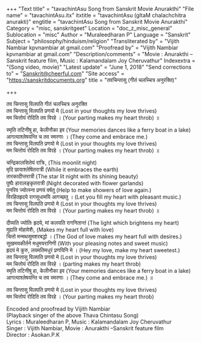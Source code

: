 +++
"Text title" = "tavachintAsu Song from Sanskrit Movie Anurakthi"
"File name" = "tavachintAsu.itx"
itxtitle = "tavachintAsu (gItaM chalachchitra anurakti)"
engtitle = "tavachintAsu Song from Sanskrit Movie Anurakthi"
Category = "misc, sanskritgeet"
Location = "doc_z_misc_general"
Sublocation = "misc"
Author = "Muraleedharan P"
Language = "Sanskrit"
Subject = "philosophy/hinduism/religion"
"Transliterated by" = "Vijith Nambiar kpvnambiar at gmail.com"
"Proofread by" = "Vijith Nambiar kpvnambiar at gmail.com"
"Description/comments" = "Movie : Anurakthi –Sanskrit feature film, Music : Kalamandalam Joy Cheruvathur"
Indexextra = "(Song video, movie)"
"Latest update" = "June 1, 2018"
"Send corrections to" = "Sanskrit@cheerful.com"
"Site access" = "https://sanskritdocuments.org"
title = "तवचिन्तासु (गीतं चलच्चित्र अनुरक्ति)"

+++
  
 तव चिन्तासु विलपति गीतं चलच्चित्र अनुरक्ति   
तव चिन्तासु विलपति प्रणयो मे (Lost in your thoughts my love thrives)  
मम चित्तोयं रोदिति तव विरहे । (Your parting makes my heart throb) ॥  
  
स्मृति तटिनीषु हा, केलीनौका इव (Your memories dances like a ferry boat in a lake)  
आगत्याश्लेषयन्ति च तव स्मरणाः । (They come and embrace me.)  
तव चिन्तासु विलपति प्रणयो मे (Lost in your thoughts my love thrives)  
मम चित्तोयं रोदिति तव विरहे । (Your parting makes my heart throb) ॥  
  
चन्द्रिकालसितेयं रात्रिः, (This moonlit night)  
मृदि छायाश्लेषितरात्री (While it embraces the earth)  
तारकादीप्तरात्री (The star lit night with its shining beauty)  
पुष्पैः हारालङ्कृतरात्री (Night decorated with flower garlands)  
पुनरिव ज्योत्स्ना प्रणयं वर्षतु (Help to make showers of love again.)  
विरहितहृदये रागसुधामयि आगच्छतु । (Let you fill my heart with pleasant music.)  
तव चिन्तासु विलपति प्रणयो मे (Lost in your thoughts my love thrives)  
मम चित्तोयं रोदिति तव विरहे । (Your parting makes my heart throb) ॥  
  
दीव्यति ज्योतिः हृदये, मां कलयति रागनितान्तं (The light which brightens my heart)  
मुह्यति मोहावेशैः, (Makes my heart full  with love)  
चित्तो मन्मथसुमशरबद्धो । (The God of love makes my heart full with desires.)  
सुखमयकीर्तने मधुमयरागिणी (With your pleasing notes and sweet music)  
हृदयं मे कुरु, लयमतिमधुरं प्रणयिनि मे । (Hey my love, make my heart sweetest.)  
तव चिन्तासु विलपति प्रणयो मे (Lost in your thoughts my love thrives)  
मम चित्तोयं रोदिति तव विरहे । (parting makes my heart throb)   
स्मृति तटिनीषु हा, केलीनौका इव (Your memories dances like a ferry boat in a lake)  
आगत्याश्लेषयन्ति च तव स्मरणाः । (They come and embrace me.) ॥  
  
तव चिन्तासु विलपति प्रणयो मे (Lost in your thoughts my love thrives)  
मम चित्तोयं रोदिति तव विरहे । (Your parting makes my heart throb)  
  
Encoded and proofread by Vijith Nambiar  
(Playback singer of the above Thava Chintasu Song)  
Lyrics : Muraleedharan P, Music : Kalamandalam Joy Cheruvathur  
Singer : Vijith Nambiar, Movie : Anurakthi –Sanskrit feature film  
Director : Asokan.P.K  
  
